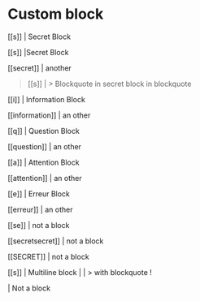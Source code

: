 # Custom block

[[s]]
| Secret Block

[[s]]
|Secret Block

[[secret]]
| another

> [[s]]
> | > Blockquote in secret block in blockquote

[[i]]
| Information Block

[[information]]
| an other

[[q]]
| Question Block

[[question]]
| an other

[[a]]
| Attention Block

[[attention]]
| an other

[[e]]
| Erreur Block

[[erreur]]
| an other


[[se]]
| not a block

[[secretsecret]]
| not a block

[[SECRET]]
| not a block

[[s]]
| Multiline block
|
| > with blockquote !

| Not a block
